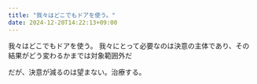 ```yaml
---
title: "我々はどこでもドアを使う。"
date: 2024-12-20T14:22:13+09:00
---
```

我々はどこでもドアを使う。
我々にとって必要なのは決意の主体であり、その結果がどう変わるかまでは対象範囲外だ

だが、決意が減るのは望まない。治療する。
